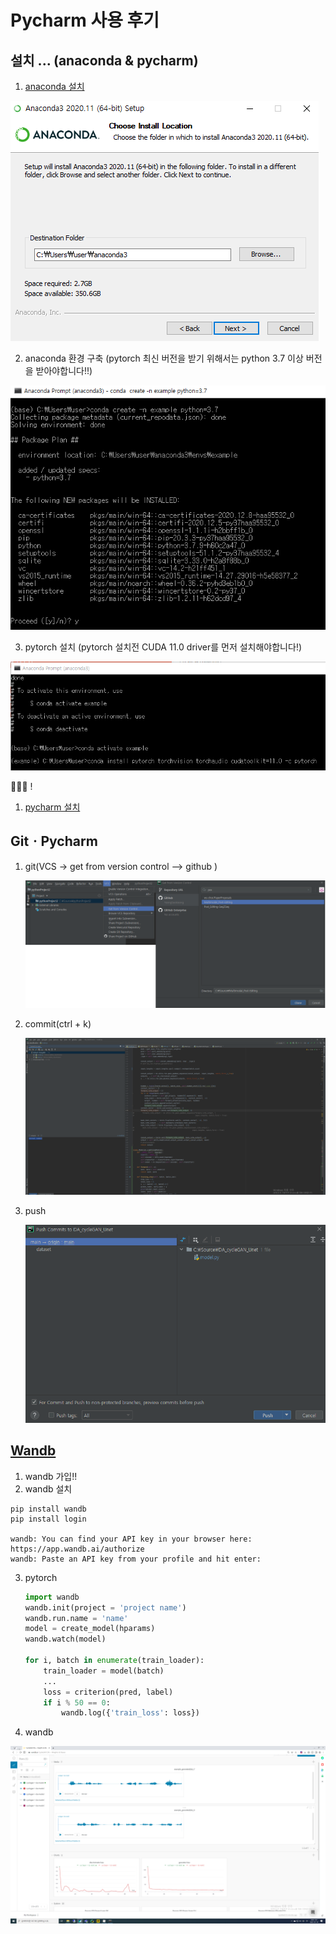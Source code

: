 # Pycharm 사용 후기



## 설치 ... (anaconda & pycharm)

1. [anaconda 설치](https://https://www.anaconda.com/products/individual#Downloads)

![image-20210115185342798](img/anaconda_install.PNG)

2. anaconda 환경 구축 (pytorch 최신 버전을 받기 위해서는 python 3.7 이상 버전을 받아야합니다!!) 

![image-20210115185734004](img/conda_env_create.PNG)

3. pytorch 설치 (pytorch 설치전 CUDA 11.0 driver를 먼저 설치해야합니다!)

![image-20210115185734004](img/pytorch_install.PNG)



👏👏👏 !

1. [pycharm 설치](https://www.jetbrains.com/ko-kr/pycharm/download/#section=windows)



## GitㆍPycharm

1. git(VCS → get from version control --> github )

   ![img](img/git_연동.png)

2. commit(ctrl + k)

   ![image-20210118133225125](img/git_commit.png)

3. push

   ![image-20210118133313931](img/git_push.png)

## [Wandb](https://wandb.ai)

1. wandb 가입!!
2. wandb 설치

```
pip install wandb
pip install login

wandb: You can find your API key in your browser here: https://app.wandb.ai/authorize
wandb: Paste an API key from your profile and hit enter:
```

3. pytorch

   ```python
   import wandb
   wandb.init(project = 'project name')
   wandb.run.name = 'name'
   model = create_model(hparams)
   wandb.watch(model)
   
   for i, batch in enumerate(train_loader):
       train_loader = model(batch)
       ...
       loss = criterion(pred, label)
       if i % 50 == 0:
           wandb.log({'train_loss': loss})
   ```

4. wandb

![image-20210118135737344](img/wandb.png)

